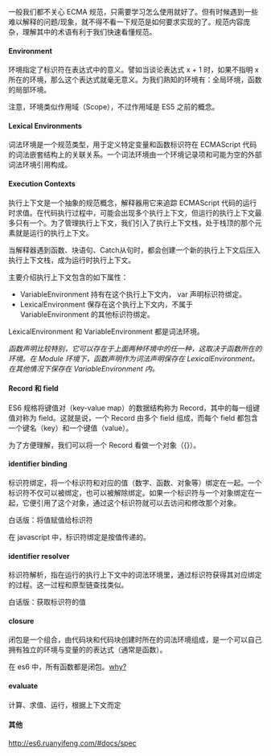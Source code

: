一般我们都不关心 ECMA 规范，只需要学习怎么使用就好了。但有时候遇到一些难以解释的问题/现象，就不得不看一下规范是如何要求实现的了。规范内容庞杂，理解其中的术语有利于我们快速看懂规范。

#### Environment
环境指定了标识符在表达式中的意义。譬如当谈论表达式 x + 1 时，如果不指明 x 所在的环境，那么这个表达式就毫无意义。为我们熟知的环境有：全局环境，函数的局部环境。

注意，环境类似作用域（Scope），不过作用域是 ES5 之前的概念。

#### Lexical Environments
词法环境是一个规范类型，用于定义特定变量和函数标识符在 ECMAScript 代码的词法嵌套结构上的关联关系。一个词法环境由一个环境记录项和可能为空的外部词法环境引用构成。

#### Execution Contexts
执行上下文是一个抽象的规范概念，解释器用它来追踪 ECMAScript 代码的运行时求值。在代码执行过程中，可能会出现多个执行上下文，但运行的执行上下文最多只有一个。为了管理执行上下文，我们引入了执行上下文栈，处于栈顶的那个元素就是运行的执行上下文。

当解释器遇到函数、块语句、Catch从句时，都会创建一个新的执行上下文后压入执行上下文栈，成为运行时执行上下文。

主要介绍执行上下文包含的如下属性：
* VariableEnvironment 持有在这个执行上下文内， var 声明标识符绑定。
* LexicalEnvironment 保存在这个执行上下文内，不属于 VariableEnvironment 的其他标识符绑定。

LexicalEnvironment 和 VariableEnvironment 都是词法环境。

*函数声明比较特别，它可以存在于上面两种环境中的任一种，这取决于函数所在的环境。在 Module 环境下，函数声明作为词法声明保存在 LexicalEnvironment。在其他情况下保存在 VariableEnvironment 内。*


#### Record 和 field
ES6 规格将键值对（key-value map）的数据结构称为 Record，其中的每一组键值对称为 field。这就是说，一个 Record 由多个 field 组成，而每个 field 都包含一个键名（key）和一个键值（value）。

为了方便理解，我们可以将一个 Record 看做一个对象（{}）。

#### identifier binding
标识符绑定，将一个标识符和对应的值（数字、函数、对象等）绑定在一起。一个标识符不仅可以被绑定，也可以被解除绑定。如果一个标识符与一个对象绑定在一起，它便引用了这个对象，通过这个标识符就可以去访问和修改那个对象。

白话版：将值赋值给标识符

在 javascript 中，标识符绑定是按值传递的。

#### identifier resolver
标识符解析，指在运行的执行上下文中的词法环境里，通过标识符获得其对应绑定的过程。这一过程和原型链查找类似。

白话版：获取标识符的值

#### closure
闭包是一个组合，由代码块和代码块创建时所在的词法环境组成，是一个可以自己拥有独立的环境与变量的的表达式（通常是函数）。

在 es6 中，所有函数都是闭包。[why?](https://tc39.es/ecma262/#sec-function-definitions-runtime-semantics-evaluation)

#### evaluate
计算、求值、运行，根据上下文而定

#### 其他
http://es6.ruanyifeng.com/#docs/spec